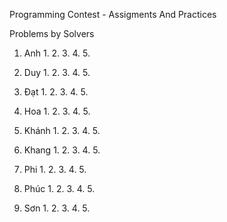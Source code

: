 Programming Contest - Assigments And Practices

Problems by Solvers
1. Anh
    1. 
    2. 
    3. 
    4. 
    5. 

2. Duy
    1. 
    2. 
    3. 
    4. 
    5. 
3. Đạt
    1. 
    2. 
    3. 
    4. 
    5. 

3. Hoa
    1. 
    2. 
    3. 
    4. 
    5. 

3. Khánh
    1. 
    2. 
    3. 
    4. 
    5. 

4. Khang
    1. 
    2. 
    3. 
    4. 
    5. 

5. Phi
    1. 
    2. 
    3. 
    4. 
    5. 

6. Phúc
    1. 
    2. 
    3. 
    4. 
    5. 

7. Sơn
    1. 
    2. 
    3. 
    4. 
    5. 


